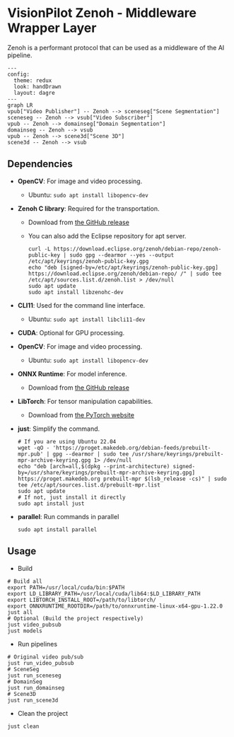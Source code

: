 # VisionPilot Zenoh - Middleware Wrapper Layer

Zenoh is a performant protocol that can be used as a middleware of the AI pipeline.

```mermaid
---
config:
  theme: redux
  look: handDrawn
  layout: dagre
---
graph LR
vpub["Video Publisher"] -- Zenoh --> sceneseg["Scene Segmentation"]
sceneseg -- Zenoh --> vsub["Video Subscriber"]
vpub -- Zenoh --> domainseg["Domain Segmentation"]
domainseg -- Zenoh --> vsub
vpub -- Zenoh --> scene3d["Scene 3D"]
scene3d -- Zenoh --> vsub
```

## Dependencies

- **OpenCV**: For image and video processing.
  - Ubuntu: `sudo apt install libopencv-dev`
- **Zenoh C library**: Required for the transportation.
  - Download from [the GitHub release](https://github.com/eclipse-zenoh/zenoh-c/releases)
  - You can also add the Eclipse repository for apt server.
  
    ```shell
    curl -L https://download.eclipse.org/zenoh/debian-repo/zenoh-public-key | sudo gpg --dearmor --yes --output /etc/apt/keyrings/zenoh-public-key.gpg
    echo "deb [signed-by=/etc/apt/keyrings/zenoh-public-key.gpg] https://download.eclipse.org/zenoh/debian-repo/ /" | sudo tee /etc/apt/sources.list.d/zenoh.list > /dev/null
    sudo apt update
    sudo apt install libzenohc-dev
    ```

- **CLI11**: Used for the command line interface.
  - Ubuntu: `sudo apt install libcli11-dev`

- **CUDA**: Optional for GPU processing.
- **OpenCV**: For image and video processing.
  - Ubuntu: `sudo apt install libopencv-dev`
- **ONNX Runtime**: For model inference.
  - Download from [the GitHub release](https://github.com/microsoft/onnxruntime/releases)
- **LibTorch**: For tensor manipulation capabilities.
  - Download from [the PyTorch website](https://pytorch.org/get-started/locally/)

- **just**: Simplify the command.

  ```shell
  # If you are using Ubuntu 22.04
  wget -qO - 'https://proget.makedeb.org/debian-feeds/prebuilt-mpr.pub' | gpg --dearmor | sudo tee /usr/share/keyrings/prebuilt-mpr-archive-keyring.gpg 1> /dev/null
  echo "deb [arch=all,$(dpkg --print-architecture) signed-by=/usr/share/keyrings/prebuilt-mpr-archive-keyring.gpg] https://proget.makedeb.org prebuilt-mpr $(lsb_release -cs)" | sudo tee /etc/apt/sources.list.d/prebuilt-mpr.list
  sudo apt update
  # If not, just install it directly
  sudo apt install just
  ```

- **parallel**: Run commands in parallel

  ```shell
  sudo apt install parallel
  ```

## Usage

- Build

```shell
# Build all
export PATH=/usr/local/cuda/bin:$PATH
export LD_LIBRARY_PATH=/usr/local/cuda/lib64:$LD_LIBRARY_PATH
export LIBTORCH_INSTALL_ROOT=/path/to/libtorch/
export ONNXRUNTIME_ROOTDIR=/path/to/onnxruntime-linux-x64-gpu-1.22.0
just all
# Optional (Build the project respectively)
just video_pubsub
just models
```

- Run pipelines

```shell
# Original video pub/sub
just run_video_pubsub
# SceneSeg
just run_sceneseg
# DomainSeg
just run_domainseg
# Scene3D
just run_scene3d
```

- Clean the project

```shell
just clean
```
